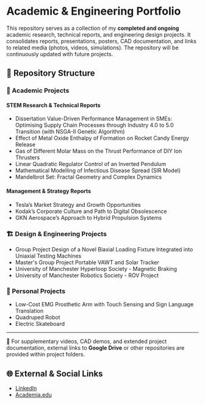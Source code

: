 # Academic & Engineering Portfolio

This repository serves as a collection of my **completed and ongoing** academic research, technical reports, and engineering design projects. It consolidates reports, presentations, posters, CAD documentation, and links to related media (photos, videos, simulations). The repository will be continuously updated with future projects.

## 📂 Repository Structure

### 🔬 Academic Projects

#### STEM Research & Technical Reports
- Dissertation Value-Driven Performance Management in SMEs: Optimising Supply Chain Processes through Industry 4.0 to 5.0 Transition (with NSGA-II Genetic Algorithm)  
- Effect of Metal Oxide Enthalpy of Formation on Rocket Candy Energy Release  
- Gas of Different Molar Mass on the Thrust Performance of DIY Ion Thrusters  
- Linear Quadratic Regulator Control of an Inverted Pendulum  
- Mathematical Modelling of Infectious Disease Spread (SIR Model)  
- Mandelbrot Set: Fractal Geometry and Complex Dynamics  

#### Management & Strategy Reports
- Tesla’s Market Strategy and Growth Opportunities  
- Kodak’s Corporate Culture and Path to Digital Obsolescence  
- GKN Aerospace’s Approach to Hybrid Propulsion Systems

### 🏗️ Design & Engineering Projects
- Group Project Design of a Novel Biaxial Loading Fixture Integrated into Uniaxial Testing Machines
- Master's Group Project Portable VAWT and Solar Tracker
- University of Manchester Hyperloop Society - Magnetic Braking
- University of Manchester Robotics Society - ROV Project 

### 🔧 Personal Projects
- Low-Cost EMG Prosthetic Arm with Touch Sensing and Sign Language Translation
- Quadruped Robot
- Electric Skateboard

---

🔗 For supplementary videos, CAD demos, and extended project documentation, external links to **Google Drive** or other repositories are provided within project folders.

## 🌐 External & Social Links
- [LinkedIn](https://www.linkedin.com/in/brilliantgpurnawan/)  
- [Academia.edu](https://manchester.academia.edu/BrilliantPurnawan)  
